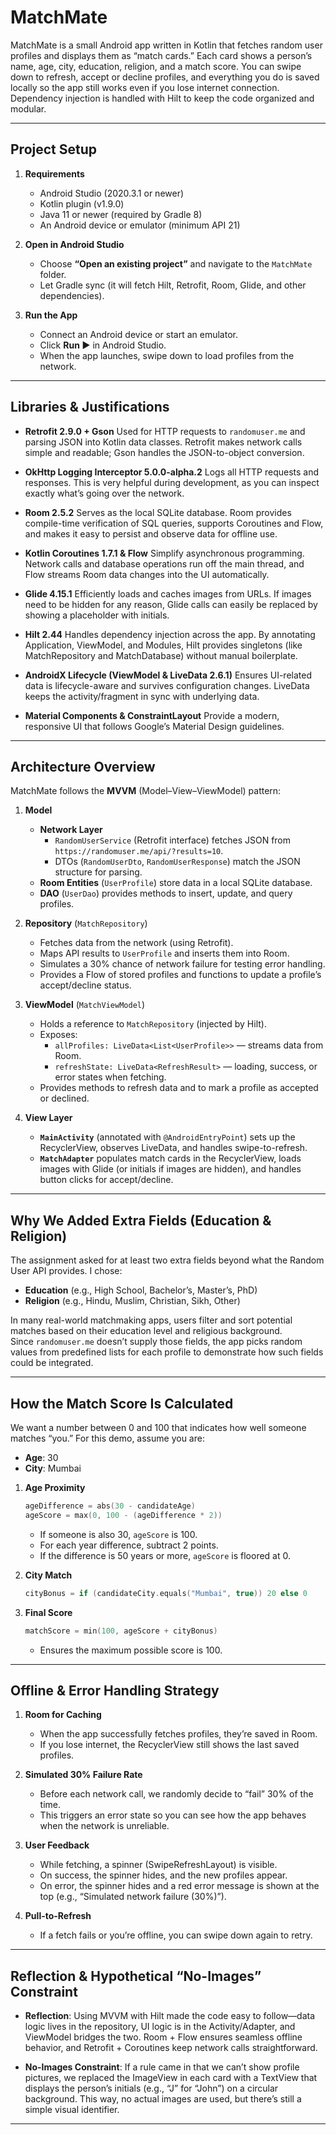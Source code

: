 # MatchMate

MatchMate is a small Android app written in Kotlin that fetches random user profiles and displays them as “match cards.” Each card shows a person’s name, age, city, education, religion, and a match score. You can swipe down to refresh, accept or decline profiles, and everything you do is saved locally so the app still works even if you lose internet connection. Dependency injection is handled with Hilt to keep the code organized and modular.

---

## Project Setup

1. **Requirements**
   - Android Studio (2020.3.1 or newer)
   - Kotlin plugin (v1.9.0)
   - Java 11 or newer (required by Gradle 8)
   - An Android device or emulator (minimum API 21)

2. **Open in Android Studio**
   - Choose **“Open an existing project”** and navigate to the `MatchMate` folder.
   - Let Gradle sync (it will fetch Hilt, Retrofit, Room, Glide, and other dependencies).

3. **Run the App**
   - Connect an Android device or start an emulator.
   - Click **Run ▶** in Android Studio.
   - When the app launches, swipe down to load profiles from the network.

---

## Libraries & Justifications

- **Retrofit 2.9.0 + Gson**
  Used for HTTP requests to `randomuser.me` and parsing JSON into Kotlin data classes. Retrofit makes network calls simple and readable; Gson handles the JSON-to-object conversion.

- **OkHttp Logging Interceptor 5.0.0-alpha.2**
  Logs all HTTP requests and responses. This is very helpful during development, as you can inspect exactly what’s going over the network.

- **Room 2.5.2**
  Serves as the local SQLite database. Room provides compile-time verification of SQL queries, supports Coroutines and Flow, and makes it easy to persist and observe data for offline use.

- **Kotlin Coroutines 1.7.1 & Flow**
  Simplify asynchronous programming. Network calls and database operations run off the main thread, and Flow streams Room data changes into the UI automatically.

- **Glide 4.15.1**
  Efficiently loads and caches images from URLs. If images need to be hidden for any reason, Glide calls can easily be replaced by showing a placeholder with initials.

- **Hilt 2.44**
  Handles dependency injection across the app. By annotating Application, ViewModel, and Modules, Hilt provides singletons (like MatchRepository and MatchDatabase) without manual boilerplate.

- **AndroidX Lifecycle (ViewModel & LiveData 2.6.1)**
  Ensures UI-related data is lifecycle-aware and survives configuration changes. LiveData keeps the activity/fragment in sync with underlying data.

- **Material Components & ConstraintLayout**
  Provide a modern, responsive UI that follows Google’s Material Design guidelines.

---

## Architecture Overview

MatchMate follows the **MVVM** (Model–View–ViewModel) pattern:

1. **Model**
   - **Network Layer**
     - `RandomUserService` (Retrofit interface) fetches JSON from `https://randomuser.me/api/?results=10`.
     - DTOs (`RandomUserDto`, `RandomUserResponse`) match the JSON structure for parsing.
   - **Room Entities** (`UserProfile`) store data in a local SQLite database.
   - **DAO** (`UserDao`) provides methods to insert, update, and query profiles.

2. **Repository** (`MatchRepository`)
   - Fetches data from the network (using Retrofit).
   - Maps API results to `UserProfile` and inserts them into Room.
   - Simulates a 30% chance of network failure for testing error handling.
   - Provides a Flow of stored profiles and functions to update a profile’s accept/decline status.

3. **ViewModel** (`MatchViewModel`)
   - Holds a reference to `MatchRepository` (injected by Hilt).
   - Exposes:
     - `allProfiles: LiveData<List<UserProfile>>` — streams data from Room.
     - `refreshState: LiveData<RefreshResult>` — loading, success, or error states when fetching.
   - Provides methods to refresh data and to mark a profile as accepted or declined.

4. **View Layer**
   - **`MainActivity`** (annotated with `@AndroidEntryPoint`) sets up the RecyclerView, observes LiveData, and handles swipe-to-refresh.
   - **`MatchAdapter`** populates match cards in the RecyclerView, loads images with Glide (or initials if images are hidden), and handles button clicks for accept/decline.

---

## Why We Added Extra Fields (Education & Religion)

The assignment asked for at least two extra fields beyond what the Random User API provides. I chose:

- **Education** (e.g., High School, Bachelor’s, Master’s, PhD)
- **Religion** (e.g., Hindu, Muslim, Christian, Sikh, Other)

In many real-world matchmaking apps, users filter and sort potential matches based on their education level and religious background. Since `randomuser.me` doesn’t supply those fields, the app picks random values from predefined lists for each profile to demonstrate how such fields could be integrated.

---

## How the Match Score Is Calculated

We want a number between 0 and 100 that indicates how well someone matches “you.” For this demo, assume you are:

- **Age**: 30
- **City**: Mumbai

1. **Age Proximity**
   ```kotlin
   ageDifference = abs(30 - candidateAge)
   ageScore = max(0, 100 - (ageDifference * 2))
   ```
   - If someone is also 30, `ageScore` is 100.
   - For each year difference, subtract 2 points.
   - If the difference is 50 years or more, `ageScore` is floored at 0.

2. **City Match**
   ```kotlin
   cityBonus = if (candidateCity.equals("Mumbai", true)) 20 else 0
   ```

3. **Final Score**
   ```kotlin
   matchScore = min(100, ageScore + cityBonus)
   ```
   - Ensures the maximum possible score is 100.

---

## Offline & Error Handling Strategy

1. **Room for Caching**
   - When the app successfully fetches profiles, they’re saved in Room.
   - If you lose internet, the RecyclerView still shows the last saved profiles.

2. **Simulated 30% Failure Rate**
   - Before each network call, we randomly decide to “fail” 30% of the time.
   - This triggers an error state so you can see how the app behaves when the network is unreliable.

3. **User Feedback**
   - While fetching, a spinner (SwipeRefreshLayout) is visible.
   - On success, the spinner hides, and the new profiles appear.
   - On error, the spinner hides and a red error message is shown at the top (e.g., “Simulated network failure (30%)”).

4. **Pull-to-Refresh**
   - If a fetch fails or you’re offline, you can swipe down again to retry.

---

## Reflection & Hypothetical “No-Images” Constraint

- **Reflection**:
  Using MVVM with Hilt made the code easy to follow—data logic lives in the repository, UI logic is in the Activity/Adapter, and ViewModel bridges the two. Room + Flow ensures seamless offline behavior, and Retrofit + Coroutines keep network calls straightforward.

- **No-Images Constraint**:
  If a rule came in that we can’t show profile pictures, we replaced the ImageView in each card with a TextView that displays the person’s initials (e.g., “J” for “John”) on a circular background. This way, no actual images are used, but there’s still a simple visual identifier.

---
